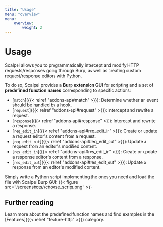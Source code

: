 ```yaml
---
title: "Usage"
menu: "overview"
menu:
    overview:
        weight: 2
---
```


# Usage

Scalpel allows you to programmatically intercept and modify HTTP requests/responses going through Burp, as well as creating custom request/response editors with Python.

To do so, Scalpel provides a **Burp extension GUI** for scripting and a set of **predefined function names** corresponding to specific actions:

-   [`match`]({{< relref "addons-api#match" >}}): Determine whether an event should be handled by a hook.
-   [`request`]({{< relref "addons-api#request" >}}): Intercept and rewrite a request.
-   [`response`]({{< relref "addons-api#response" >}}): Intercept and rewrite a response.
-   [`req_edit_in`]({{< relref "addons-api#req_edit_in" >}}): Create or update a request editor's content from a request.
-   [`req_edit_out`]({{< relref "addons-api#req_edit_out" >}}): Update a request from an editor's modified content.
-   [`res_edit_in`]({{< relref "addons-api#res_edit_in" >}}): Create or update a response editor's content from a response.
-   [`res_edit_out`]({{< relref "addons-api#res_edit_out" >}}): Update a response from an editor's modified content.

Simply write a Python script implementing the ones you need and load the file with Scalpel Burp GUI: {{< figure src="/screenshots//choose_script.png" >}}
<!-- ^^ TODO: Better screenshot -->

## Further reading

Learn more about the predefined function names and find examples in the [Features]({{< relref "feature-http" >}}) category.
